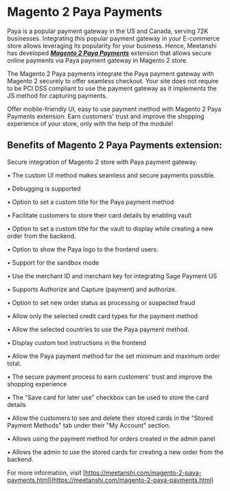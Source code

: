 # Magento 2 Paya Payments


Paya is a popular payment gateway in the US and Canada, serving 72K businesses. Integrating this popular payment gateway in your E-commerce store allows leveraging its popularity for your business. Hence, Meetanshi has developed ***[Magento 2 Paya Payments](https://meetanshi.com/magento-2-paya-payments.html)*** extension that allows secure online payments via Paya payment gateway in Magento 2 store.


The Magento 2 Paya payments integrate the Paya payment gateway with Magento 2 securely to offer seamless checkout. Your site does not require to be PCI DSS compliant to use the payment gateway as it implements the JS method for capturing payments.

Offer mobile-friendly UI, easy to use payment method with Magento 2 Paya Payments extension. Earn customers' trust and improve the shopping experience of your store, only with the help of the module!

##  Benefits of  Magento 2 Paya Payments extension:

Secure integration of Magento 2 store with Paya payment gateway.

• The custom UI method makes seamless and secure payments possible.

• Debugging is supported

• Option to set a custom title for the Paya payment method

• Facilitate customers to store their card details by enabling vault

• Option to set a custom title for the vault to display while creating a new order from the backend.

• Option to show the Paya logo to the frontend users.

• Support for the sandbox mode

• Use the merchant ID and merchant key for integrating Sage Payment US

• Supports Authorize and Capture (payment) and authorize.

• Option to set new order status as processing or suspected fraud

• Allow only the selected credit card types for the payment method

• Allow the selected countries to use the Paya payment method.

• Display custom text instructions in the frontend

• Allow the Paya payment method for the set minimum and maximum order total.

• The secure payment process to earn customers' trust and improve the shopping experience

• The "Save card for later use" checkbox can be used to store the card details

• Allow the customers to see and delete their stored cards in the "Stored Payment Methods" tab under their "My Account" section.

• Allows using the payment method for orders created in the admin panel

• Allows the admin to use the stored cards for creating a new order from the backend.

For more information, visit [https://meetanshi.com/magento-2-paya-payments.html](https://meetanshi.com/magento-2-paya-payments.html)




